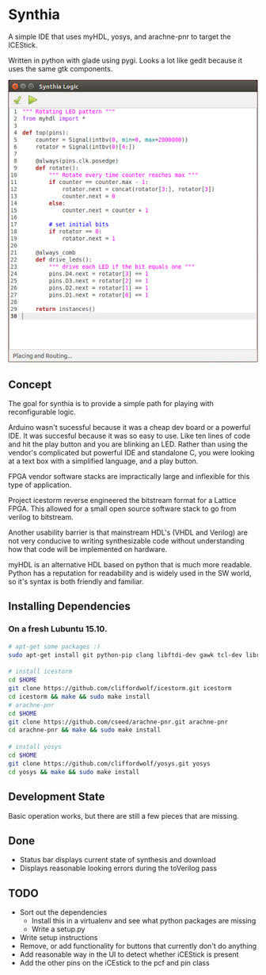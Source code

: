# Synthia
A simple IDE that uses myHDL, yosys, and arachne-pnr to target the ICEStick.

Written in python with glade using pygi. Looks a lot like gedit because it uses the same gtk components.

![Screenshot](screenshot.png)

## Concept
The goal for synthia is to provide a simple path for playing with reconfigurable logic.

Arduino wasn't sucessful because it was a cheap dev board or a powerful IDE. It was succesful because it was so easy to use. Like ten lines of code and hit the play button and you are blinking an LED. Rather than using the vendor's complicated but powerful IDE and standalone C, you were looking at a text box with a simplified language, and a play button.

FPGA vendor software stacks are impractically large and inflexible for this type of application.

Project icestorm reverse engineered the bitstream format for a Lattice FPGA. This allowed for a small open source software stack to go from verilog to bitstream.

Another usability barrier is that mainstream HDL's (VHDL and Verilog) are not very conducive to writing synthesizable code without understanding how that code will be implemented on hardware.

myHDL is an alternative HDL based on python that is much more readable. Python has a reputation for readability and is widely used in the SW world, so it's syntax is both friendly and familiar.

## Installing Dependencies

### On a fresh Lubuntu 15.10.
``` bash
# apt-get some packages :)
sudo apt-get install git python-pip clang libftdi-dev gawk tcl-dev libreadline-dev bison flex mercurial gir1.2-gtksource-3.0

# install icestorm
cd $HOME
git clone https://github.com/cliffordwolf/icestorm.git icestorm
cd icestorm && make && sudo make install
# arachne-pnr
cd $HOME
git clone https://github.com/cseed/arachne-pnr.git arachne-pnr
cd arachne-pnr && make && sudo make install

# install yosys
cd $HOME
git clone https://github.com/cliffordwolf/yosys.git yosys
cd yosys && make && sudo make install
```
## Development State
Basic operation works, but there are still a few pieces that are missing.

## Done

* Status bar displays current state of synthesis and download
* Displays reasonable looking errors during the toVerilog pass

## TODO

* Sort out the dependencies
  * Install this in a virtualenv and see what python packages are missing
  * Write a setup.py
* Write setup instructions
* Remove, or add functionality for buttons that currently don't do anything
* Add reasonable way in the UI to detect whether iCEStick is present
* Add the other pins on the iCEstick to the pcf and pin class
